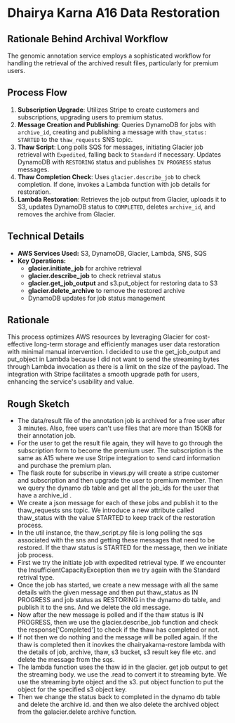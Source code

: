 # Dhairya Karna A16 Data Restoration


## Rationale Behind Archival Workflow

The genomic annotation service employs a sophisticated workflow for handling the retrieval of the archived result files, particularly for premium users.

## Process Flow
1. **Subscription Upgrade**: Utilizes Stripe to create customers and subscriptions, upgrading users to premium status.
2. **Message Creation and Publishing**: Queries DynamoDB for jobs with `archive_id`, creating and publishing a message with `thaw_status: STARTED` to the `thaw_requests` SNS topic.
3. **Thaw Script**: Long polls SQS for messages, initiating Glacier job retrieval with `Expedited`, falling back to `Standard` if necessary. Updates DynamoDB with `RESTORING` status and publishes `IN PROGRESS` status messages.
4. **Thaw Completion Check**: Uses `glacier.describe_job` to check completion. If done, invokes a Lambda function with job details for restoration.
5. **Lambda Restoration**: Retrieves the job output from Glacier, uploads it to S3, updates DynamoDB status to `COMPLETED`, deletes `archive_id`, and removes the archive from Glacier.

## Technical Details
- **AWS Services Used:** S3, DynamoDB, Glacier, Lambda, SNS, SQS
- **Key Operations:**
  - **glacier.initiate_job** for archive retrieval
  - **glacier.describe_job** to check retrieval status
  - **glacier.get_job_output** and s3.put_object for restoring data to S3
  - **glacier.delete_archive** to remove the restored archive
  - DynamoDB updates for job status management

## Rationale

This process optimizes AWS resources by leveraging Glacier for cost-effective long-term storage and efficiently manages user data restoration with minimal manual intervention. I decided to use the get_job_output and put_object in Lambda because I did not want to send the streaming bytes through Lambda invocation as there is a limit on the size of the payload.
The integration with Stripe facilitates a smooth upgrade path for users, enhancing the service's usability and value.

## Rough Sketch
- The data/result file of the annotation job is archived for a free user after 3 minutes. Also, free users can't use files that are more than 150KB for their annotation job.
- For the user to get the result file again, they will have to go through the subscription form to become the premium user.  The subscription is the same as A15 where we use Stripe integration to send card information and purchase the premium plan.
- The flask route for subscribe in views.py will create a stripe customer and subscription and then upgrade the user to premium member. Then we query the dynamo db table and get all the job_ids for the user that have a archive_id .
- We create a json message for each of these jobs and publish it to the thaw_requests sns topic. We introduce a new attribute called thaw_status with the value STARTED to keep track of the restoration process.
- In the util instance, the thaw_script.py file is long polling the sqs associated with the sns and getting these messages that need to be restored. If the thaw status is STARTED for the message, then we initiate job process.
- First we try the initiate job with expedited retrieval type. If we encounter the InsufficientCapacityException then we try again with the Standard retrival type.
- Once the job has started, we create a new message with all the same details with the given message and then put thaw_status as IN PROGRESS and job status as RESTORING in the dynamo db table, and publish it to the sns. And we delete the old message.
- Now after the new message is polled and if the thaw status is IN PROGRESS, then we use the glacier.describe_job function and check the response['Completed'] to check if the thaw has completed or not.
- If not then we do nothing and the message will be polled again. If the thaw is completed  then it inovkes the dhairyakarna-restore lambda with the details of job, archive, thaw, s3 bucket, s3 result key file etc. and delete the message from the sqs.
- The lambda function uses the thaw id in the glacier. get job output to get the streaming body. we use the .read to convert it to streaming byte. We use the streaming byte object and the s3. put object function to put the object for the specified s3 object key.
- Then we change the status back to completed in the dynamo db table and delete the archive id. and then we also delete the archived object from the galacier.delete archive function. 
